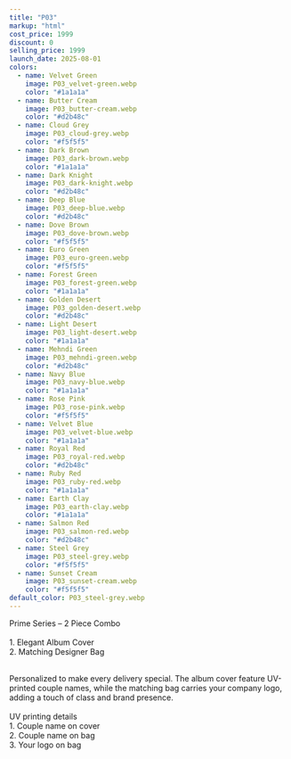 ```yaml
---
title: "P03"
markup: "html"
cost_price: 1999
discount: 0
selling_price: 1999
launch_date: 2025-08-01
colors:
  - name: Velvet Green
    image: P03_velvet-green.webp
    color: "#1a1a1a"
  - name: Butter Cream
    image: P03_butter-cream.webp
    color: "#d2b48c"
  - name: Cloud Grey
    image: P03_cloud-grey.webp
    color: "#f5f5f5"
  - name: Dark Brown
    image: P03_dark-brown.webp
    color: "#1a1a1a"
  - name: Dark Knight
    image: P03_dark-knight.webp
    color: "#d2b48c"
  - name: Deep Blue
    image: P03_deep-blue.webp
    color: "#d2b48c"
  - name: Dove Brown
    image: P03_dove-brown.webp
    color: "#f5f5f5"
  - name: Euro Green
    image: P03_euro-green.webp
    color: "#f5f5f5"
  - name: Forest Green
    image: P03_forest-green.webp
    color: "#1a1a1a"
  - name: Golden Desert
    image: P03_golden-desert.webp
    color: "#d2b48c"
  - name: Light Desert
    image: P03_light-desert.webp
    color: "#1a1a1a"
  - name: Mehndi Green
    image: P03_mehndi-green.webp
    color: "#d2b48c"
  - name: Navy Blue
    image: P03_navy-blue.webp
    color: "#1a1a1a"
  - name: Rose Pink
    image: P03_rose-pink.webp
    color: "#f5f5f5"
  - name: Velvet Blue
    image: P03_velvet-blue.webp
    color: "#1a1a1a"
  - name: Royal Red
    image: P03_royal-red.webp
    color: "#d2b48c"
  - name: Ruby Red
    image: P03_ruby-red.webp
    color: "#1a1a1a"
  - name: Earth Clay
    image: P03_earth-clay.webp
    color: "#1a1a1a"
  - name: Salmon Red
    image: P03_salmon-red.webp
    color: "#d2b48c"
  - name: Steel Grey
    image: P03_steel-grey.webp
    color: "#f5f5f5"
  - name: Sunset Cream
    image: P03_sunset-cream.webp
    color: "#f5f5f5"
default_color: P03_steel-grey.webp
---
```


Prime Series – 2 Piece Combo<br><br> <span class='text-b font-medium text-lime-300 mb-1'> 1. Elegant Album Cover<br> 2. Matching Designer Bag<br><br> </span> <div class='max-w-xl mx-auto'> Personalized to make every delivery special. The album cover feature UV-printed couple names, while the matching bag carries your company logo, adding a touch of class and brand presence. </div> <div class='max-w-xl mx-auto text-b font-medium text-lime-300 mb-1'> <br>UV printing details<br> </div> <span class='text-r mb-1'> 1. Couple name on cover<br> 2. Couple name on bag<br> 3. Your logo on bag<br> </span>

